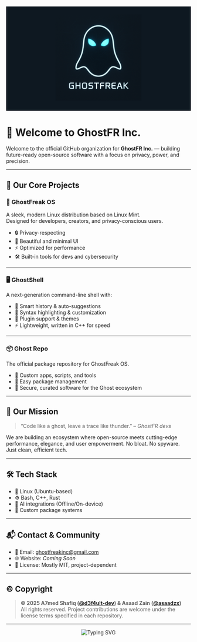 <!-- Banner -->
<p align="center">
  <img src="https://github.com/GhostFreakOS/GhostFreakOS/blob/main/GhostFR%20banner.png?raw=true" alt="GhostFR Inc. Banner" />
</p>

# 👻 Welcome to GhostFR Inc.

Welcome to the official GitHub organization for **GhostFR Inc.** — building future-ready open-source software with a focus on privacy, power, and precision.

---

## 🧱 Our Core Projects

### 🧠 GhostFreak OS
A sleek, modern Linux distribution based on Linux Mint.  
Designed for developers, creators, and privacy-conscious users.

- 🔒 Privacy-respecting  
- 🎨 Beautiful and minimal UI  
- ⚡ Optimized for performance  
- 🛠️ Built-in tools for devs and cybersecurity  

---

### 🖥️ GhostShell
A next-generation command-line shell with:
- 🔁 Smart history & auto-suggestions  
- 🌈 Syntax highlighting & customization  
- 🧩 Plugin support & themes  
- ⚡ Lightweight, written in C++ for speed  

---

### 📦 Ghost Repo
The official package repository for GhostFreak OS.

- 🧪 Custom apps, scripts, and tools  
- 🔄 Easy package management  
- 🎯 Secure, curated software for the Ghost ecosystem  

---

## 🚀 Our Mission

> “Code like a ghost, leave a trace like thunder.” – *GhostFR devs*

We are building an ecosystem where open-source meets cutting-edge performance, elegance, and user empowerment. No bloat. No spyware. Just clean, efficient tech.

---

## 🛠️ Tech Stack

- 🐧 Linux (Ubuntu-based)  
- ⚙️ Bash, C++, Rust  
- 🧠 AI integrations (Offline/On-device)  
- 💾 Custom package systems  

---

## 📬 Contact & Community

- 📧 Email: ghostfreakinc@gmail.com  
- 🌐 Website: *Coming Soon*  
- 📜 License: Mostly MIT, project-dependent  

---

## ©️ Copyright

> **© 2025 A7med Shafiq ([@d3f4ult-dev](https://github.com/d3f4ult-dev)) & Asaad Zain ([@asaadzx](https://github.com/asaadzx))**  
All rights reserved. Project contributions are welcome under the license terms specified in each repository.

---

<p align="center">
  <img src="https://readme-typing-svg.demolab.com?font=Fira+Code&pause=1000&center=true&vCenter=true&width=435&lines=GhostFreak+OS.;GhostShell+Terminal.;Ghost+Repo+for+Power+Users." alt="Typing SVG" />
</p>
